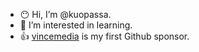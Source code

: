 - 😶 Hi, I’m @kuopassa.
- 👀 I’m interested in learning.
- 👍 [vincemedia](https://github.com/vincemedia) is my first Github sponsor.

<!---
kuopassa/kuopassa is a ✨ special ✨ repository because its `README.md` (this file) appears on your GitHub profile.
You can click the Preview link to take a look at your changes.
--->
